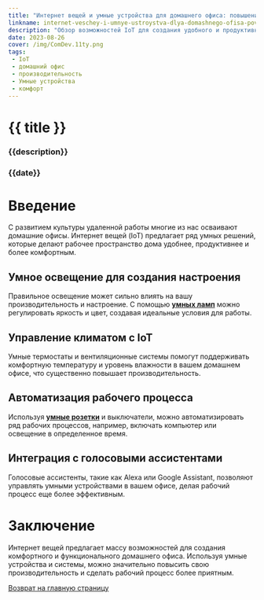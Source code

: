 ```yaml
---
title: "Интернет вещей и умные устройства для домашнего офиса: повышение производительности и комфорта"
linkname: internet-veschey-i-umnye-ustroystva-dlya-domashnego-ofisa-povyshenie-proizvoditelnosti-i-komforta
description: "Обзор возможностей IoT для создания удобного и продуктивного домашнего рабочего пространства."
date: 2023-08-26
cover: /img/ComDev.11ty.png
tags:
 - IoT
 - домашний офис
 - производительность
 - Умные устройства
 - комфорт
---
```


# {{ title }}
### {{description}}
### {{date}}

# Введение

С развитием культуры удаленной работы многие из нас осваивают домашние офисы. Интернет вещей (IoT) предлагает ряд умных решений, которые делают рабочее пространство дома удобнее, продуктивнее и более комфортным.

## Умное освещение для создания настроения

Правильное освещение может сильно влиять на вашу производительность и настроение. С помощью **[умных ламп](/)** можно регулировать яркость и цвет, создавая идеальные условия для работы.

## Управление климатом с IoT

Умные термостаты и вентиляционные системы помогут поддерживать комфортную температуру и уровень влажности в вашем домашнем офисе, что существенно повышает производительность.

## Автоматизация рабочего процесса

Используя **[умные розетки](/)** и выключатели, можно автоматизировать ряд рабочих процессов, например, включать компьютер или освещение в определенное время.

## Интеграция с голосовыми ассистентами

Голосовые ассистенты, такие как Alexa или Google Assistant, позволяют управлять умными устройствами в вашем офисе, делая рабочий процесс еще более эффективным.

# Заключение

Интернет вещей предлагает массу возможностей для создания комфортного и функционального домашнего офиса. Используя умные устройства и системы, можно значительно повысить свою производительность и сделать рабочий процесс более приятным.

[Возврат на главную страницу](/)
